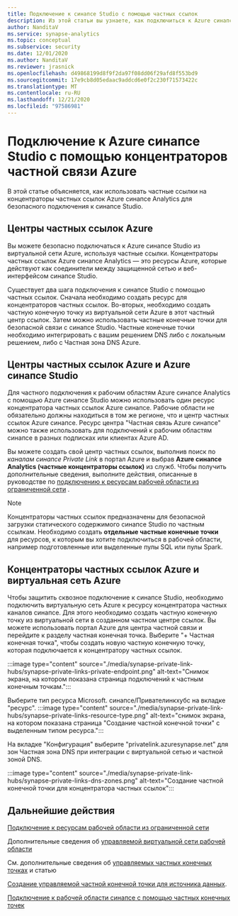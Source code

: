 ```yaml
---
title: Подключение к синапсе Studio с помощью частных ссылок
description: Из этой статьи вы узнаете, как подключиться к Azure синапсе Studio с помощью частных ссылок.
author: NanditaV
ms.service: synapse-analytics
ms.topic: conceptual
ms.subservice: security
ms.date: 12/01/2020
ms.author: NanditaV
ms.reviewer: jrasnick
ms.openlocfilehash: d49868199d8f9f2da97f08dd06f29afd8f553bd9
ms.sourcegitcommit: 17e9cb8d05edaac9addcd6e0f2c230f71573422c
ms.translationtype: MT
ms.contentlocale: ru-RU
ms.lasthandoff: 12/21/2020
ms.locfileid: "97586981"
---
```

# <a name="connect-to-azure-synapse-studio-using-azure-private-link-hubs"></a>Подключение к Azure синапсе Studio с помощью концентраторов частной связи Azure 

В этой статье объясняется, как использовать частные ссылки на концентраторы частных ссылок Azure синапсе Analytics для безопасного подключения к синапсе Studio. 

## <a name="azure-private-link-hubs"></a>Центры частных ссылок Azure 
Вы можете безопасно подключаться к Azure синапсе Studio из виртуальной сети Azure, используя частные ссылки. Концентраторы частных ссылок Azure синапсе Analytics — это ресурсы Azure, которые действуют как соединители между защищенной сетью и веб-интерфейсом синапсе Studio. 

Существует два шага подключения к синапсе Studio с помощью частных ссылок. Сначала необходимо создать ресурс для концентраторов частных ссылок. Во-вторых, необходимо создать частную конечную точку из виртуальной сети Azure в этот частный центр ссылок. Затем можно использовать частные конечные точки для безопасной связи с синапсе Studio. Частные конечные точки необходимо интегрировать с вашим решением DNS либо с локальным решением, либо с Частная зона DNS Azure. 

## <a name="azure-private-links-hubs-and-azure-synapse-studio"></a>Центры частных ссылок Azure и Azure синапсе Studio
Для частного подключения к рабочим областям Azure синапсе Analytics с помощью Azure синапсе Studio можно использовать один ресурс концентратора частных ссылок Azure синапсе. Рабочие области не обязательно должны находиться в том же регионе, что и центр частных ссылок Azure синапсе. Ресурс центра "Частная связь Azure синапсе" можно также использовать для подключений к рабочим областям синапсе в разных подписках или клиентах Azure AD.

Вы можете создать свой центр частных ссылок, выполнив поиск по *каналам синапсе Private Link* в портал Azure и выбрав **Azure синапсе Analytics (частные концентраторы ссылок)** из служб. Чтобы получить дополнительные сведения, выполните действия, описанные в руководстве по [подключению к ресурсам рабочей области из ограниченной сети](./how-to-connect-to-workspace-from-restricted-network.md) .

>[!NOTE]
>Концентраторы частных ссылок предназначены для безопасной загрузки статического содержимого синапсе Studio по частным ссылкам. Необходимо создать **отдельные частные конечные точки** для ресурсов, к которым вы хотите подключиться в рабочей области, например подготовленные или выделенные пулы SQL или пулы Spark. 

## <a name="azure-private-links-hubs-and-azure-virtual-network"></a>Концентраторы частных ссылок Azure и виртуальная сеть Azure
Чтобы защитить сквозное подключение к синапсе Studio, необходимо подключить виртуальную сеть Azure к ресурсу концентратора частных каналов синапсе. Для этого необходимо создать частную конечную точку из виртуальной сети в созданном частном центре ссылок. Вы можете использовать портал Azure для центра частной связи и перейдите к разделу частная конечная точка. Выберите "+ Частная конечная точка", чтобы создать новую частную конечную точку, которая подключается к концентратору частных ссылок.

:::image type="content" source="./media/synapse-private-link-hubs/synapse-private-links-private-endpoint.png" alt-text="Снимок экрана, на котором показана страница подключений к частным конечным точкам.":::

Выберите тип ресурса Microsoft. синапсе/Привателинкхубс на вкладке "ресурс". :::image type="content" source="./media/synapse-private-link-hubs/synapse-private-links-resource-type.png" alt-text="снимок экрана, на котором показана страница &quot;Создание частной конечной точки&quot; с выделенным типом ресурса.":::

На вкладке "Конфигурация" выберите "privatelink.azuresynapse.net" для зон Частная зона DNS при интеграции с виртуальной сетью и частной зоной DNS.

:::image type="content" source="./media/synapse-private-link-hubs/synapse-private-links-dns-zones.png" alt-text="Создание частной конечной точки для концентратора частных ссылок":::

## <a name="next-steps"></a>Дальнейшие действия

[Подключение к ресурсам рабочей области из ограниченной сети](./how-to-connect-to-workspace-from-restricted-network.md)

Дополнительные сведения об [управляемой виртуальной сети рабочей области](./synapse-workspace-managed-vnet.md)

См. дополнительные сведения об [управляемых частных конечных точках](./synapse-workspace-managed-private-endpoints.md) и статью

[Создание управляемой частной конечной точки для источника данных](./how-to-create-managed-private-endpoints.md).

[Подключение к рабочей области синапсе с помощью частных конечных точек](./how-to-connect-to-workspace-with-private-links.md)

